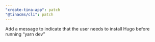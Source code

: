```yaml
---
"create-tina-app": patch
"@tinacms/cli": patch
---
```


Add a message to indicate that the user needs to install Hugo before running “yarn dev”
